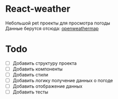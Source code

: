 # React-weather
Небольшой pet проекты для просмотра погоды\
Данные берутся отсюда: [openweathermap](https://openweathermap.org)

# Todo
- [ ] Добавить структуру проекта
- [ ] Добавить компоненты
- [ ] Добавить стили
- [ ] Добавить логику получение данных о погоде
- [ ] Добавить отображение данных
- [ ] Добавить тесты
